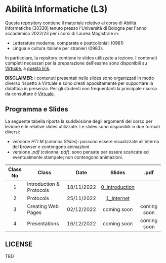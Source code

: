 # Abilità Informatiche (L3)

Questa repository contiene il materiale relativo al corso di Abilità Informatiche (30330) tenuto presso l'Università di Bologna per l'anno accademico 2022/23 per i corsi di Laurea Magistrale in:
* Letterature moderne, comparate e postcoloniali (0981)
* Lingua e cultura italiane per stranieri (0983).

In particolare, la repsitory contiene le slides utilizzate a lezione. I contenuti completi necessari per la preparazione dell'esame sono disponibili su [Virtuale](https://virtuale.unibo.it), a [questo link](https://virtuale.unibo.it/course/view.php?id=38872).

**DISCLAIMER**: i contenuti presentati nelle slides sono organizzati in modo diverso rispetto a Virtuale e sono creati appositamente per supportare la didattica in presenza. Per gli studenti non frequentanti la principale risorsa da consultare è [Virtuale](https://virtuale.unibo.it/course/view.php?id=38872).

## Programma e Slides
La seguente tabella riporta la suddivisione degli argomenti del corso per lezione e le relative slides utilizzate.
Le slides sono disponibili in due formati diversi:
* versione _HTLM_ (colonna _Slides_): possono essere visualizzate all'interno del browser e contengono animazioni
* versione _.pdf_ (colonna _.pdf_): sono pensate per essere scaricate ed eventualmente stampate; non contengono animazioni.

**Class No** | **Class**                |  **Date**  |                                    **Slides**                                     | **.pdf**    |
|:----------:| ------------------------ | :--------: | :-------------------------------------------------------------------------------: | :---------: |
| 1          | Introduction & Protocols | 18/11/2022 | [0_introduction ](https://slides.com/andreapoltronieri/introduction/fullscreen)   |             |
| 2          | Protocols                | 25/11/2022 | [1_internet](https://slides.com/andreapoltronieri/introduction/fullscreen)        |             |
| 3          | Creating Web Pages       | 02/12/2022 | coming soon                                                                       | coming soon |
| 4          | Presentations            | 16/12/2022 | coming soon                                                                       | coming soon |

## LICENSE
TBD
